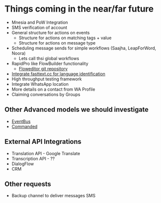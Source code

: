 # Things coming in the near/far future

* Mnesia and PoW Integration
* SMS verification of account
* General structure for actions on events
  * Structure for actions on matching tags + value
  * Structure for actions on message type
* Scheduling message sends for simple workflows (Saajha, LeapForWord, Noora)
  * Lets call thsi global workflows
* RapidPro like FlowBuilder functionality
  * [Floweditor git repository](https://github.com/nyaruka/floweditor)
* [Integrate fasttext.cc for language identification](https://fasttext.cc/docs/en/language-identification.html)
* High throughput testing framework
* Integrate WhatsApp location
* More details on a contact from WA Profile
* Claiming conversations by Groups

## Other Advanced models we should investigate
* [EventBus](https://hexdocs.pm/event_bus/readme.html)
* [Commanded](https://hexdocs.pm/commanded/Commanded.html)

## External API Integrations
* Translation API - Google Translate
* Transcription API - ??
* DialogFlow
* CRM

## Other requests
* Backup channel to deliver messages SMS

